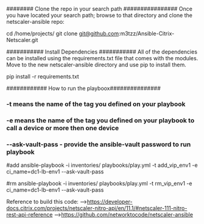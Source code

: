######## Clone the repo in your search path ################
Once you have located your search path; browse to that directory and clone the netscaler-ansible repo:

cd /home/projects/
git clone git@github.com:m3tzz/Ansible-Citrix-Netscaler.git


########### Install Dependencies ###########
All of the dependencies can be installed using the requirements.txt file that comes with the modules. Move to the new netscaler-ansible directory and use pip to install them.

pip install -r requirements.txt

############ How to run the playboox###############
### -t means the name of the tag you defined on your playbook #####
### -e means the name of the tag you defined on your playbook to call a device or more then one device ######
### --ask-vault-pass - provide the ansible-vault password to run playbook

#add
ansible-playbook -i inventories/ playbooks/play.yml -t add_vip_env1 -e ci_name=dc1-lb-env1 --ask-vault-pass

#rm
ansible-playbook -i inventories/ playbooks/play.yml -t rm_vip_env1 -e ci_name=dc1-lb-env1 --ask-vault-pass



Reference to build this code:
-->https://developer-docs.citrix.com/projects/netscaler-nitro-api/en/11.1/#netscaler-111-nitro-rest-api-reference
-->https://github.com/networktocode/netscaler-ansible
